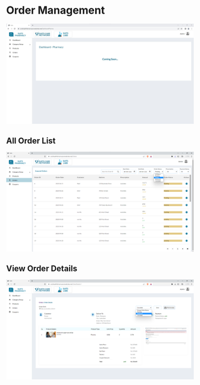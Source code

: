 # Order Management

![Logo](./images/pharma/ph_dashboard.jpg)

## All Order List

![Logo](./images/pharma/order-list.png)

## View Order Details

![Logo](./images/pharma/order-details.png)
